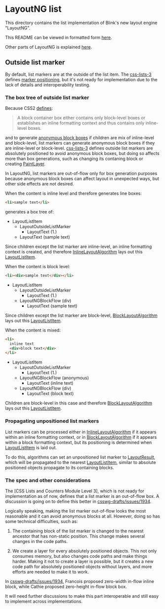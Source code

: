 # LayoutNG list #

This directory contains the list implementation
of Blink's new layout engine "LayoutNG".

This README can be viewed in formatted form [here](https://chromium.googlesource.com/chromium/src/+/main/third_party/blink/renderer/core/layout/list/README.md).

Other parts of LayoutNG is explained [here](../layout_ng.md).

## Outside list marker

By default, list markers are at the outside of the list item.
The [css-lists-3] defines [marker positioning],
but it's not ready for implementation
due to the lack of details and interoperability testing.

### The box tree of outside list marker ##

Because CSS2 [defines](https://drafts.csswg.org/css2/visuren.html#box-gen):

> A block container box either contains only block-level boxes or
establishes an inline formatting context and thus contains only inline-level boxes.

and to generate [anonymous block boxes] if children are mix of inline-level and block-level,
list markers can generate anonymous block boxes
if they are inline-level or block-level.
[css-lists-3] defines outside list markers are absolutely positioned to avoid anonymous block boxes,
but doing so affects more than box generations,
such as changing its contaning block or creating [PaintLayer].

In LayoutNG, list markers are out-of-flow only for box generation purposes
because anonymous block boxes can affect layout in unexpected ways,
but other side effects are not desired.

When the content is inline level and therefore generates line boxes:

```html
<li>sample text</li>
```

generates a box tree of:

- LayoutListItem
  - LayoutOutsideListMarker
    - LayoutText (1.)
  - LayoutText (sample text)

Since children except the list marker are inline-level,
an inline formatting context is created, and therefore
[InlineLayoutAlgorithm] lays out this [LayoutListItem].

When the content is block level:

```html
<li><div>sample text</div></li>
```

- LayoutListItem
  - LayoutOutsideListMarker
    - LayoutText (1.)
  - LayoutNGBlockFlow (div)
    - LayoutText (sample text)

Since children except the list marker are block-level,
[BlockLayoutAlgorithm] lays out this [LayoutListItem].

When the content is mixed:

```html
<li>
  inline text
  <div>block text</div>
</li>
```

- LayoutListItem
  - LayoutOutsideListMarker
    - LayoutText (1.)
  - LayoutNGBlockFlow (anonymous)
    - LayoutText (inline text)
  - LayoutNGBlockFlow (div)
    - LayoutText (block text)

Children are block-level in this case and therefore
[BlockLayoutAlgorithm] lays out this [LayoutListItem].

### Propagating unpositioned list markers

List markers can be processed either in [InlineLayoutAlgorithm]
if it appears within an inline formatting context,
or in [BlockLayoutAlgorithm]
if it appears within a block formatting context,
but its positioning is determined when [LayoutListItem] is laid out.

To do this, algorithms can set an unpositioned list marker to [LayoutResult],
which will be propagated to the nearest [LayoutListItem],
similar to absolute positioned objects propagate to its containing blocks.

### The spec and other considerations

The [CSS Lists and Counters Module Level 3],
which is not ready for implementation as of now,
defines that a list marker is an out-of-flow box.
A discussion is going on to define this better
in [csswg-drafts/issues/1934].

Logically speaking,
making the list marker out-of-flow looks the most reasonable
and it can avoid anonymous blocks at all.
However, doing so has some technical difficulties, such as:

1. The containing block of the list marker is changed to
the nearest ancestor that has non-static position.
This change makes several changes in the code paths.

2. We create a layer for every absolutely positioned objects.
This not only consumes memory,
but also changes code paths and make things harder.
Making it not to create a layer is possible,
but it creates a new code path for absolutely positioned objects without layers,
and more efforts are needed to make it to work.

In [csswg-drafts/issues/1934],
Francois proposed zero-width in-flow inline block,
while Cathie proposed zero-height in-flow block box.

It will need further discussions to make this part interoperable
and still easy to implement across implementations.

[anonymous block boxes]: https://drafts.csswg.org/css2/visuren.html#anonymous-block-level
[css-lists-3]: https://drafts.csswg.org/css-lists-3/
[csswg-drafts/issues/1934]: https://github.com/w3c/csswg-drafts/issues/1934
[list-style-position]: https://drafts.csswg.org/css-lists-3/#propdef-list-style-position
[marker positioning]: https://drafts.csswg.org/css-lists-3/#positioning

[BlockLayoutAlgorithm]: ../block_layout_algorithm.h
[InlineItem]: ../inline/inline_item.h
[InlineLayoutAlgorithm]: ../inline/inline_layout_algorithm.h
[LayoutListItem]: layout_list_item.h
[LayoutInsideListMarker]: layout_inside_list_marker.h
[LayoutOutsideListMarker]: layout_outside_list_marker.h
[LayoutResult]: ../layout_result.h
[PaintLayer]: ../../paint/paint_layer.h

